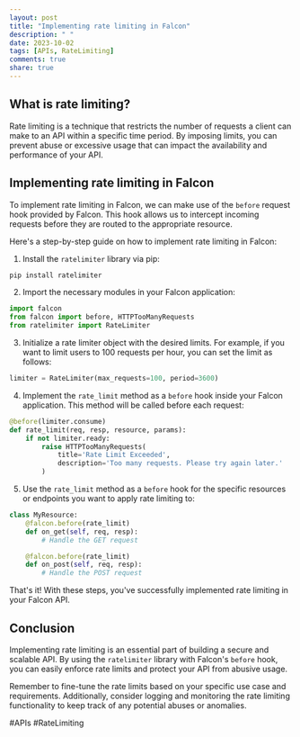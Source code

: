 ```yaml
---
layout: post
title: "Implementing rate limiting in Falcon"
description: " "
date: 2023-10-02
tags: [APIs, RateLimiting]
comments: true
share: true
---
```


## What is rate limiting?

Rate limiting is a technique that restricts the number of requests a client can make to an API within a specific time period. By imposing limits, you can prevent abuse or excessive usage that can impact the availability and performance of your API.

## Implementing rate limiting in Falcon

To implement rate limiting in Falcon, we can make use of the `before` request hook provided by Falcon. This hook allows us to intercept incoming requests before they are routed to the appropriate resource.

Here's a step-by-step guide on how to implement rate limiting in Falcon:

1. Install the `ratelimiter` library via pip:

```bash
pip install ratelimiter
```

2. Import the necessary modules in your Falcon application:

```python
import falcon
from falcon import before, HTTPTooManyRequests
from ratelimiter import RateLimiter
```

3. Initialize a rate limiter object with the desired limits. For example, if you want to limit users to 100 requests per hour, you can set the limit as follows:

```python
limiter = RateLimiter(max_requests=100, period=3600)
```

4. Implement the `rate_limit` method as a `before` hook inside your Falcon application. This method will be called before each request:

```python
@before(limiter.consume)
def rate_limit(req, resp, resource, params):
    if not limiter.ready:
        raise HTTPTooManyRequests(
            title='Rate Limit Exceeded',
            description='Too many requests. Please try again later.'
        )
```

5. Use the `rate_limit` method as a `before` hook for the specific resources or endpoints you want to apply rate limiting to:

```python
class MyResource:
    @falcon.before(rate_limit)
    def on_get(self, req, resp):
        # Handle the GET request

    @falcon.before(rate_limit)
    def on_post(self, req, resp):
        # Handle the POST request
```

That's it! With these steps, you've successfully implemented rate limiting in your Falcon API.

## Conclusion

Implementing rate limiting is an essential part of building a secure and scalable API. By using the `ratelimiter` library with Falcon's `before` hook, you can easily enforce rate limits and protect your API from abusive usage.

Remember to fine-tune the rate limits based on your specific use case and requirements. Additionally, consider logging and monitoring the rate limiting functionality to keep track of any potential abuses or anomalies.

#APIs #RateLimiting